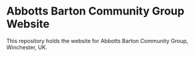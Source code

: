 # Abbotts Barton Community Group Website
This repository holds the website for Abbotts Barton Community Group, Winchester, UK.
